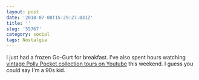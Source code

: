 ```yaml
---
layout: post
date: '2018-07-08T15:29:27.031Z'
title: ''
slug: '55767'
category: social
tags: Nostalgia
---
```

I just had a frozen Go-Gurt for breakfast. I&#39;ve also spent hours watching [vintage Polly Pocket collection tours on Youtube](https://www.youtube.com/watch?v=4jU6IklZoLU) this weekend. I guess you could say I&#39;m a 90s kid.
